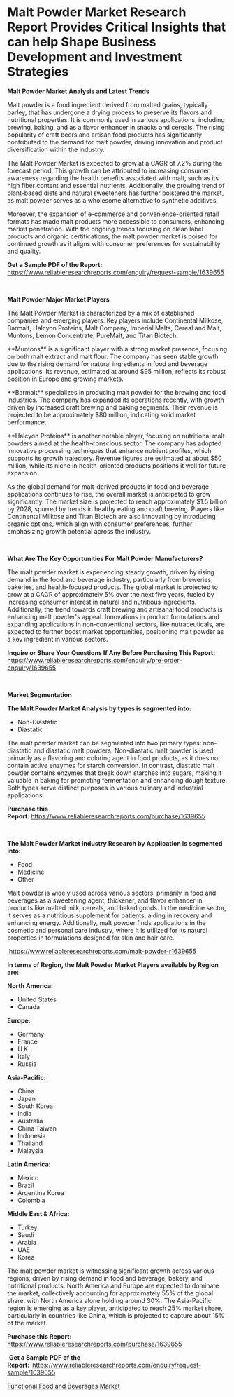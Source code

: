 <p><h1>Malt Powder Market Research Report Provides Critical Insights that can help Shape Business Development and Investment Strategies</h1></p><p><strong>Malt Powder Market Analysis and Latest Trends</strong></p>
<p><p>Malt powder is a food ingredient derived from malted grains, typically barley, that has undergone a drying process to preserve its flavors and nutritional properties. It is commonly used in various applications, including brewing, baking, and as a flavor enhancer in snacks and cereals. The rising popularity of craft beers and artisan food products has significantly contributed to the demand for malt powder, driving innovation and product diversification within the industry.</p><p>The Malt Powder Market is expected to grow at a CAGR of 7.2% during the forecast period. This growth can be attributed to increasing consumer awareness regarding the health benefits associated with malt, such as its high fiber content and essential nutrients. Additionally, the growing trend of plant-based diets and natural sweeteners has further bolstered the market, as malt powder serves as a wholesome alternative to synthetic additives.</p><p>Moreover, the expansion of e-commerce and convenience-oriented retail formats has made malt products more accessible to consumers, enhancing market penetration. With the ongoing trends focusing on clean label products and organic certifications, the malt powder market is poised for continued growth as it aligns with consumer preferences for sustainability and quality.</p></p>
<p><strong>Get a Sample PDF of the Report:&nbsp;</strong> <a href="https://www.reliableresearchreports.com/enquiry/request-sample/1639655?utm_campaign=3009&utm_medium=2&utm_source=Github&utm_content=ia&utm_term=07042025&utm_id=malt-powder">https://www.reliableresearchreports.com/enquiry/request-sample/1639655</a></p>
<p>&nbsp;</p>
<p><strong>Malt Powder Major Market Players</strong></p>
<p><p>The Malt Powder Market is characterized by a mix of established companies and emerging players. Key players include Continental Milkose, Barmalt, Halcyon Proteins, Malt Company, Imperial Malts, Cereal and Malt, Muntons, Lemon Concentrate, PureMalt, and Titan Biotech. </p><p>**Muntons** is a significant player with a strong market presence, focusing on both malt extract and malt flour. The company has seen stable growth due to the rising demand for natural ingredients in food and beverage applications. Its revenue, estimated at around $95 million, reflects its robust position in Europe and growing markets.</p><p>**Barmalt** specializes in producing malt powder for the brewing and food industries. The company has expanded its operations recently, with growth driven by increased craft brewing and baking segments. Their revenue is projected to be approximately $80 million, indicating solid market performance.</p><p>**Halcyon Proteins** is another notable player, focusing on nutritional malt powders aimed at the health-conscious sector. The company has adopted innovative processing techniques that enhance nutrient profiles, which supports its growth trajectory. Revenue figures are estimated at about $50 million, while its niche in health-oriented products positions it well for future expansion.</p><p>As the global demand for malt-derived products in food and beverage applications continues to rise, the overall market is anticipated to grow significantly. The market size is projected to reach approximately $1.5 billion by 2028, spurred by trends in healthy eating and craft brewing. Players like Continental Milkose and Titan Biotech are also innovating by introducing organic options, which align with consumer preferences, further emphasizing growth potential across the industry.</p></p>
<p>&nbsp;</p>
<p><strong>What Are The Key Opportunities For Malt Powder Manufacturers?</strong></p>
<p><p>The malt powder market is experiencing steady growth, driven by rising demand in the food and beverage industry, particularly from breweries, bakeries, and health-focused products. The global market is projected to grow at a CAGR of approximately 5% over the next five years, fueled by increasing consumer interest in natural and nutritious ingredients. Additionally, the trend towards craft brewing and artisanal food products is enhancing malt powder's appeal. Innovations in product formulations and expanding applications in non-conventional sectors, like nutraceuticals, are expected to further boost market opportunities, positioning malt powder as a key ingredient in various sectors.</p></p>
<p><strong>Inquire or Share Your Questions If Any Before Purchasing This Report:</strong> <a href="https://www.reliableresearchreports.com/enquiry/pre-order-enquiry/1639655?utm_campaign=3009&utm_medium=2&utm_source=Github&utm_content=ia&utm_term=07042025&utm_id=malt-powder">https://www.reliableresearchreports.com/enquiry/pre-order-enquiry/1639655</a></p>
<p>&nbsp;</p>
<p><strong>Market Segmentation</strong></p>
<p><strong>The Malt Powder Market Analysis by types is segmented into:</strong></p>
<p><ul><li>Non-Diastatic</li><li>Diastatic</li></ul></p>
<p><p>The malt powder market can be segmented into two primary types: non-diastatic and diastatic malt powders. Non-diastatic malt powder is used primarily as a flavoring and coloring agent in food products, as it does not contain active enzymes for starch conversion. In contrast, diastatic malt powder contains enzymes that break down starches into sugars, making it valuable in baking for promoting fermentation and enhancing dough texture. Both types serve distinct purposes in various culinary and industrial applications.</p></p>
<p><strong>Purchase this Report:&nbsp;</strong><a href="https://www.reliableresearchreports.com/purchase/1639655?utm_campaign=3009&utm_medium=2&utm_source=Github&utm_content=ia&utm_term=07042025&utm_id=malt-powder">https://www.reliableresearchreports.com/purchase/1639655</a></p>
<p>&nbsp;</p>
<p><strong>The Malt Powder Market Industry Research by Application is segmented into:</strong></p>
<p><ul><li>Food</li><li>Medicine</li><li>Other</li></ul></p>
<p><p>Malt powder is widely used across various sectors, primarily in food and beverages as a sweetening agent, thickener, and flavor enhancer in products like malted milk, cereals, and baked goods. In the medicine sector, it serves as a nutritious supplement for patients, aiding in recovery and enhancing energy. Additionally, malt powder finds applications in the cosmetic and personal care industry, where it is utilized for its natural properties in formulations designed for skin and hair care.</p></p>
<p><a href="https://www.reliableresearchreports.com/malt-powder-r1639655?utm_campaign=3009&utm_medium=2&utm_source=Github&utm_content=ia&utm_term=07042025&utm_id=malt-powder">&nbsp;https://www.reliableresearchreports.com/malt-powder-r1639655</a></p>
<p><strong>In terms of Region, the Malt Powder Market Players available by Region are:</strong></p>
<p>
    <p> <strong> North America: </strong>
        <ul>
            <li>United States</li>
            <li>Canada</li>
        </ul>
        </p> 
    <p> <strong> Europe: </strong>
        <ul>
            <li>Germany</li>
            <li>France</li>
            <li>U.K.</li>
            <li>Italy</li>
            <li>Russia</li>
        </ul>
        </p> 
    <p> <strong> Asia-Pacific: </strong>
        <ul>
            <li>China</li>
            <li>Japan</li>
            <li>South Korea</li>
            <li>India</li>
            <li>Australia</li>
            <li>China Taiwan</li>
            <li>Indonesia</li>
            <li>Thailand</li>
            <li>Malaysia</li>
        </ul>
        </p> 
    <p> <strong> Latin America: </strong>
        <ul>
            <li>Mexico</li>
            <li>Brazil</li>
            <li>Argentina Korea</li>
            <li>Colombia</li>
        </ul>
        </p> 
    <p> <strong> Middle East & Africa: </strong>
        <ul>
            <li>Turkey</li>
            <li>Saudi</li>
            <li>Arabia</li>
            <li>UAE</li>
            <li>Korea</li>
        </ul>
    </p>
    </p>
<p><p>The malt powder market is witnessing significant growth across various regions, driven by rising demand in food and beverage, bakery, and nutritional products. North America and Europe are expected to dominate the market, collectively accounting for approximately 55% of the global share, with North America alone holding around 30%. The Asia-Pacific region is emerging as a key player, anticipated to reach 25% market share, particularly in countries like China, which is projected to capture about 15% of the market.</p></p>
<p><strong>Purchase this Report: </strong><a href="https://www.reliableresearchreports.com/purchase/1639655?utm_campaign=3009&utm_medium=2&utm_source=Github&utm_content=ia&utm_term=07042025&utm_id=malt-powder">https://www.reliableresearchreports.com/purchase/1639655</a></p>
<p>&nbsp;<strong>Get a Sample PDF of the Report:&nbsp;&nbsp;</strong><a href="https://www.reliableresearchreports.com/enquiry/request-sample/1639655?utm_campaign=3009&utm_medium=2&utm_source=Github&utm_content=ia&utm_term=07042025&utm_id=malt-powder">https://www.reliableresearchreports.com/enquiry/request-sample/1639655</a></p>
<p><strong></strong></p>
<p><p><a href="https://github.com/mookiesville/Market-Research-Report-List-1/blob/main/functional-food-and-beverages-market.md?utm_campaign=3009&utm_medium=2&utm_source=Github&utm_content=ia&utm_term=07042025&utm_id=malt-powder">Functional Food and Beverages Market</a></p></p>